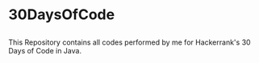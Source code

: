 # 30DaysOfCode
##

This Repository contains all codes performed by me for Hackerrank's 30 Days of Code in Java.
